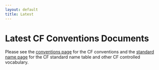 ```yaml
---
layout: default
title: Latest
---
```


# Latest CF Conventions Documents

Please see the [conventions page](conventions.md) for the CF conventions and the [standard name page](standard-names.md) for the CF standard name table and other CF controlled vocabulary.
